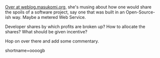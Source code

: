 <p><a href="http://weblog.masukomi.org/2002/04/06.html#a713">Over at weblog.masukomi.org</a>, she's musing about how one would share the spoils of a software project, say one that was built in an Open-Source-ish way.  Maybe a metered Web Service.</p>
<p>Developer shares by which profits are broken up?  How to allocate the shares?  What should be given incentive?</p>
<p>Hop on over there and add some commentary.</p>
<!--more-->
shortname=oooogb

